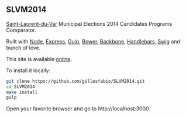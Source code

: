 ## SLVM2014

[Saint-Laurent-du-Var][1] Municipal Elections 2014 Candidates Programs Comparator.

Built with [Node][2], [Express][3], [Gulp][4], [Bower][5], [Backbone][6],
[Handlebars][7], [Swig](http://paularmstrong.github.io/swig/) and bunch of love.

This site is available [online](http://gillesfabio.github.io/SLVM2014/).

To install it locally:

```bash
git clone https://github.com/gillesfabio/SLVM2014.git
cd SLVM2014
make install
gulp
```

Open your favorite browser and go to http://localhost:3000.

[1]: http://goo.gl/maps/ycWPp
[2]: http://nodejs.org/
[3]: http://expressjs.com/
[4]: http://gulpjs.com/
[5]: http://bower.io/
[6]: http://backbonejs.org/
[7]: http://handlebarsjs.com/
